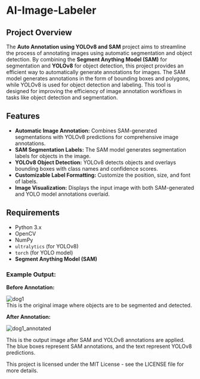 # AI-Image-Labeler

## Project Overview
The **Auto Annotation using YOLOv8 and SAM** project aims to streamline the process of annotating images using automatic segmentation and object detection. By combining the **Segment Anything Model (SAM)** for segmentation and **YOLOv8** for object detection, this project provides an efficient way to automatically generate annotations for images. The SAM model generates annotations in the form of bounding boxes and polygons, while YOLOv8 is used for object detection and labeling. This tool is designed for improving the efficiency of image annotation workflows in tasks like object detection and segmentation.

## Features
- **Automatic Image Annotation:** Combines SAM-generated segmentations with YOLOv8 predictions for comprehensive image annotations.
- **SAM Segmentation Labels:** The SAM model generates segmentation labels for objects in the image.
- **YOLOv8 Object Detection:** YOLOv8 detects objects and overlays bounding boxes with class names and confidence scores.
- **Customizable Label Formatting:** Customize the position, size, and font of labels.
- **Image Visualization:** Displays the input image with both SAM-generated and YOLO model annotations overlaid.

## Requirements
- Python 3.x
- OpenCV
- NumPy
- `ultralytics` (for YOLOv8)
- `torch` (for YOLO model)
- **Segment Anything Model (SAM)**

### Example Output:
**Before Annotation:**  

![dog1](https://github.com/user-attachments/assets/b36808df-e5b2-43f1-839d-d9abb4348016)  
This is the original image where objects are to be segmented and detected.  

**After Annotation:**  

![dog1_annotated](https://github.com/user-attachments/assets/2e9c2d7e-4210-4189-ad09-546b67646e2a)  



This is the output image after SAM and YOLOv8 annotations are applied. The blue boxes represent SAM annotations, and the text represent YOLOv8 predictions.


This project is licensed under the MIT License - see the LICENSE file for more details.


